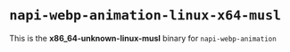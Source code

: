 # `napi-webp-animation-linux-x64-musl`

This is the **x86_64-unknown-linux-musl** binary for `napi-webp-animation`
